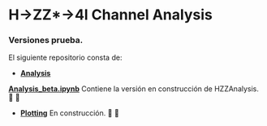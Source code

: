 # H->ZZ*->4l Channel Analysis

### Versiones prueba.

El siguiente repositorio consta de:

- **[Analysis](https://github.com/AltuOs/HZZ4l/tree/p7/Analysis)**


**[Analysis_beta.ipynb](https://github.com/AltuOs/HZZ4l/blob/p7/Analysis/Analysis_beta.ipynb)** Contiene la versión en construcción de HZZAnalysis. :wrench: :wrench:
- **[Plotting](https://github.com/AltuOs/HZZ4l/tree/p7/Plotting)** En construcción. :wrench: :wrench:
